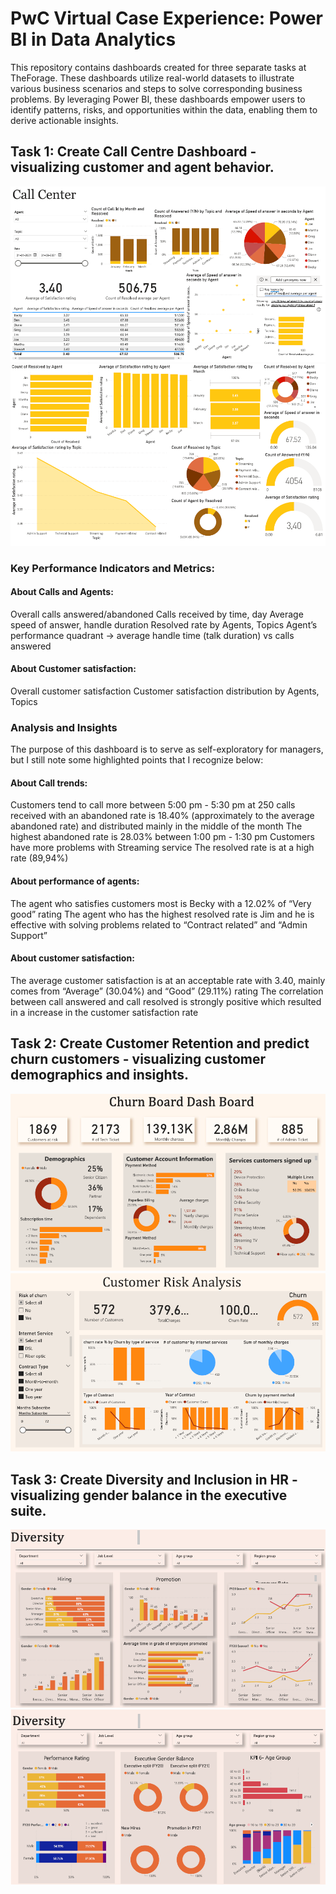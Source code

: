 # PwC Virtual Case Experience: Power BI in Data Analytics

This repository contains dashboards created for three separate tasks at TheForage. These dashboards utilize real-world datasets to illustrate various business scenarios and steps to solve corresponding business problems. By leveraging Power BI, these dashboards empower users to identify patterns, risks, and opportunities within the data, enabling them to derive actionable insights.

## Task 1: Create Call Centre Dashboard - visualizing customer and agent behavior.
![Sample Image](images/cc.png)
![Sample Image](images/cc2.png)

### Key Performance Indicators and Metrics:
#### About Calls and Agents:
Overall calls answered/abandoned
Calls received by time, day
Average speed of answer, handle duration
Resolved rate by Agents, Topics
Agent’s performance quadrant -> average handle time (talk duration) vs calls answered
#### About Customer satisfaction:
Overall customer satisfaction
Customer satisfaction distribution by Agents, Topics

### Analysis and Insights
The purpose of this dashboard is to serve as self-exploratory for managers, but I still note some highlighted points that I recognize below:

#### About Call trends:
Customers tend to call more between 5:00 pm - 5:30 pm at 250 calls received with an abandoned rate is 18.40% (approximately to the average abandoned rate) and distributed mainly in the middle of the month
The highest abandoned rate is 28.03% between 1:00 pm - 1:30 pm
Customers have more problems with Streaming service
The resolved rate is at a high rate (89,94%)
#### About performance of agents:
The agent who satisfies customers most is Becky with a 12.02% of “Very good” rating
The agent who has the highest resolved rate is Jim and he is effective with solving problems related to “Contract related” and “Admin Support”
#### About customer satisfaction:
The average customer satisfaction is at an acceptable rate with 3.40, mainly comes from “Average” (30.04%) and “Good” (29.11%) rating
The correlation between call answered and call resolved is strongly positive which resulted in a increase in the customer satisfaction rate


## Task 2: Create Customer Retention and predict churn customers - visualizing customer demographics and insights.
![Sample Image](images/cb.png)
![Sample Image](images/cr.png)
## Task 3: Create Diversity and Inclusion in HR - visualizing gender balance in the executive suite.
![Sample Image](images/di.png)
![Sample Image](images/di2.png)
